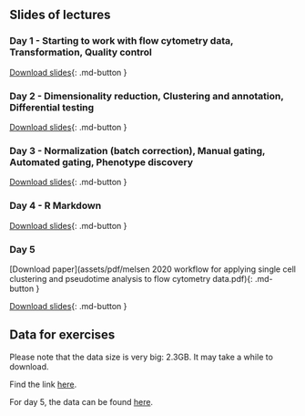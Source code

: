## Slides of lectures

### Day 1 - Starting to work with flow cytometry data, Transformation, Quality control

[Download slides](assets/pdf/flowCyto_day1.pdf){: .md-button }

### Day 2 - Dimensionality reduction, Clustering and annotation, Differential testing

[Download slides](assets/pdf/flowCyto_day2.pdf){: .md-button }

### Day 3 - Normalization (batch correction), Manual gating, Automated gating, Phenotype discovery

[Download slides](assets/pdf/flowCyto_day3.pdf){: .md-button }

### Day 4 - R Markdown

[Download slides](assets/pdf/flowCyto_day4.pdf){: .md-button }

### Day 5 

[Download paper](assets/pdf/melsen 2020 workflow for applying single cell clustering and pseudotime analysis to flow cytometry data.pdf){: .md-button }

[Download slides](assets/pdf/flowCyto_day5.pdf){: .md-button }

## Data for exercises

Please note that the data size is very big: 2.3GB. It may take a while to download.

Find the link [here](https://flowcourse.s3.eu-central-1.amazonaws.com/course_datasets.zip).

For day 5, the data can be found [here](https://flowcourse.s3.eu-central-1.amazonaws.com/Data.zip).


<!-- This is commented text -->

